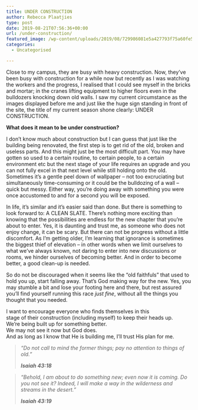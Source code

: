 ```yaml
---
title: UNDER CONSTRUCTION
author: Rebecca Plaatjies
type: post
date: 2019-08-21T07:56:36+00:00
url: /under-construction/
featured_image: /wp-content/uploads/2019/08/729986081e5a427793f75a60fe52bc02-scaled-1.jpg
categories:
  - Uncategorised

---
```

Close to my campus, they are busy with heavy construction. Now, they’ve been busy with construction for a while now but recently as I was watching the workers and the progress, I realised that I could see myself in the bricks and mortar; in the cranes lifting equipment to higher floors even in the bulldozers knocking down old walls. I saw my current circumstance as the images displayed before me and just like the huge sign standing in front of the site, the title of my current season shone clearly: UNDER CONSTRUCTION.

**What does it mean to be under construction?**

I don’t know much about construction but I can guess that just like the building being renovated, the first step is to get rid of the old, broken and useless parts. And this might just be the most difficult part. You may have gotten so used to a certain routine, to certain people, to a certain environment etc but the next stage of your life requires an upgrade and you can not fully excel in that next level while still holding onto the old. Sometimes it’s a gentle peel down of wallpaper – not too excruciating but simultaneously time-consuming or it could be the bulldozing of a wall – quick but messy. Either way, you’re doing away with something you were once accustomed to and for a second you will be exposed.

In life, it’s similar and it’s easier said than done. But there is something to look forward to: A CLEAN SLATE. There’s nothing more exciting than knowing that the possibilities are endless for the new chapter that you’re about to enter. Yes, it is daunting and trust me, as someone who does not enjoy change, it can be scary. But there can not be progress without a little discomfort. As I’m getting older, I’m learning that ignorance is sometimes the biggest thief of elevation – in other words when we limit ourselves to what we’ve always known, not daring to enter into new discussions or rooms, we hinder ourselves of becoming better. And in order to become better, a good clean-up is needed.

So do not be discouraged when it seems like the “old faithfuls” that used to hold you up, start falling away. That’s God making way for the new. Yes, you may stumble a bit and lose your footing here and there, but rest assured you’ll find yourself running this race _just fine_, without all the things you thought that you needed.

I want to encourage everyone who finds themselves in this  
stage of their construction (including myself) to keep their heads up.  
We’re being built up for something better.  
We may not see it now but God does.  
And as long as I know that He is building me, I’ll trust His plan for me.

<blockquote class="wp-block-quote is-layout-flow wp-block-quote-is-layout-flow">
  <p>
    <em>&#8220;Do not call to mind the former things; pay no attention to things of old.”</em>
  </p>
  
  <p>
  </p>
  
  <cite><em><strong>Isaiah 43:18</strong></em></cite>
</blockquote>

<blockquote class="wp-block-quote is-layout-flow wp-block-quote-is-layout-flow">
  <p>
    <em>&#8220;Behold, I am about to do something new; even now it is coming. Do you not see it? Indeed, I will make a way in the wilderness and streams in the desert.&#8221;</em>
  </p>
  
  <cite><em><strong>Isaiah 43:19</strong></em></cite>
</blockquote>